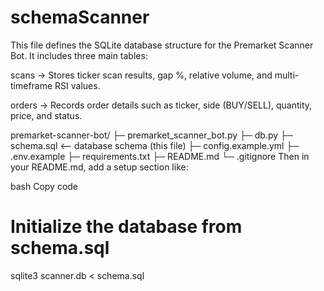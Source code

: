 # schemaScanner
This file defines the SQLite database structure for the Premarket Scanner Bot. It includes three main tables:

scans → Stores ticker scan results, gap %, relative volume, and multi-timeframe RSI values.

orders → Records order details such as ticker, side (BUY/SELL), quantity, price, and status.


premarket-scanner-bot/
├─ premarket_scanner_bot.py
├─ db.py
├─ schema.sql        <-- database schema (this file)
├─ config.example.yml
├─ .env.example
├─ requirements.txt
├─ README.md
└─ .gitignore
Then in your README.md, add a setup section like:

bash
Copy code
# Initialize the database from schema.sql
sqlite3 scanner.db < schema.sql
